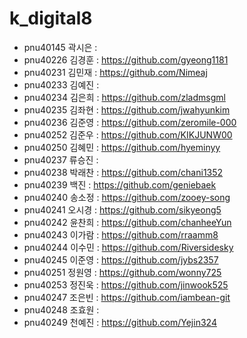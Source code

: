 # k_digital8
+ pnu40145	곽시은 :  
+ pnu40226	김경훈 : https://github.com/gyeong1181 
+ pnu40231	김민재 : https://github.com/Nimeaj
+ pnu40233	김예진 : 
+ pnu40234	김은희 : https://github.com/zladmsgml 
+ pnu40235	김좌현 : https://github.com/jwahyunkim
+ pnu40236	김준영 : https://github.com/zeromile-000
+ pnu40252	김준우 : https://github.com/KIKJUNW00
+ pnu40250	김혜민 : https://github.com/hyeminyy  
+ pnu40237	류승진 : 
+ pnu40238	박래찬 : https://github.com/chani1352
+ pnu40239	백진 : https://github.com/geniebaek
+ pnu40240	송소정 : https://github.com/zooey-song
+ pnu40241	오시경 : https://github.com/sikyeong5 
+ pnu40242	윤찬희 : https://github.com/chanheeYun 
+ pnu40243	이가람 : https://github.com/rraamm8
+ pnu40244	이수민 : https://github.com/Riversidesky
+ pnu40245	이준영 : https://github.com/jybs2357
+ pnu40251	정원영 : https://github.com/wonny725
+ pnu40253	정진욱 : https://github.com/jinwook525
+ pnu40247	조은빈 : https://github.com/iambean-git
+ pnu40248	조효원 : 
+ pnu40249	천예진 : https://github.com/Yejin324
